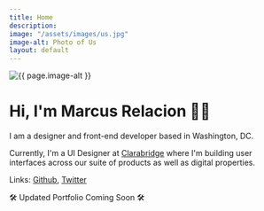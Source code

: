 ```yaml
---
title: Home
description: 
image: "/assets/images/us.jpg"
image-alt: Photo of Us
layout: default
---
```


<img src="{{ page.image }}" alt="{{ page.image-alt }}">

# Hi, I'm Marcus Relacion 👋🏾

I am a designer and front-end developer based in Washington, DC.

Currently, I'm a UI Designer at [Clarabridge](https://clarabridge.com) where I'm building user interfaces across our suite of products as well as digital properties.

Links: [Github](https://github.com/marcusrelacion), [Twitter](https://twitter.com/marcusrelacion)

🛠 Updated Portfolio Coming Soon 🛠